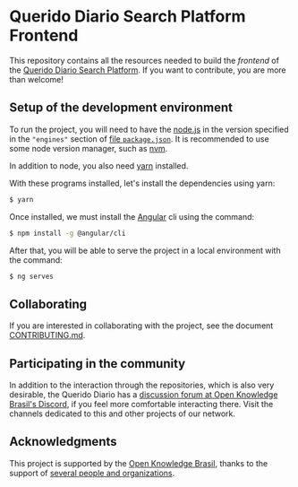 # Querido Diario Search Platform Frontend

This repository contains all the resources needed to build the *frontend*
of the [Querido Diario Search Platform](https://queridodiario.ok.org.br/).
If you want to contribute, you are more than welcome!

## Setup of the development environment

To run the project, you will need to have the [node.js](https://nodejs.org/) in the version specified in the `"engines"` section of [file `package.json`](package.json). It is recommended to use some node version manager, such as [nvm](https://github.com/nvm-sh/nvm).

In addition to node, you also need [yarn](https://yarnpkg.com/) installed.

With these programs installed, let's install the dependencies using yarn:

```sh
$ yarn
```

Once installed, we must install the [Angular](https://angular.io/) cli using the command:

```sh
$ npm install -g @angular/cli
```

After that, you will be able to serve the project in a local environment with the command:

```sh
$ ng serves
```

## Collaborating

If you are interested in collaborating with the project, see the document
[CONTRIBUTING.md](languages/en-US/CONTRIBUTING.md).

## Participating in the community

In addition to the interaction through the repositories, which is also very desirable, the Querido Diario has a [discussion forum at Open Knowledge Brasil's Discord](https://discord.com/invite/nDc9p4drm4), if you feel more comfortable interacting there. Visit the channels dedicated to this and other projects of our network. 

## Acknowledgments

This project is supported by the [Open Knowledge Brasil](http://ok.org.br), thanks to the support of [several people and organizations](https://queridodiario.ok.org.br/apoie#quem-apoia).
